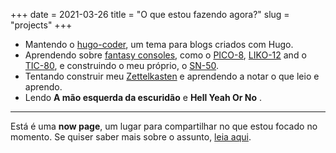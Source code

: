 +++
date = 2021-03-26
title = "O que estou fazendo agora?"
slug = "projects"
+++

- Mantendo o [hugo-coder][coder], um tema para blogs criados com Hugo.
- Aprendendo sobre [fantasy consoles][fc], como o [PICO-8][pico8], [LIKO-12][liko12] and o [TIC-80][tic80], e construindo o meu próprio, o [SN-50][sn50].
- Tentando construir meu [Zettelkasten][zettel] e aprendendo a notar o que leio e aprendo.
- Lendo **A mão esquerda da escuridão** e **Hell Yeah Or No** .

---

Está é uma **now page**, um lugar para compartilhar no que estou focado no momento. Se quiser saber mais sobre o assunto, [leia aqui][aboutnow].

[coder]: https://github.com/luizdepra/hugo-coder
[fc]: https://github.com/paladin-t/fantasy
[pico8]: https://www.lexaloffle.com/pico-8.php
[liko12]: https://ramilego4game.itch.io/liko12
[tic80]: https://tic80.com/
[sn50]: https://github.com/TinTeam/SN-50/
[zettel]: https://zettelkasten.de/
[aboutnow]: https://nownownow.com/about
